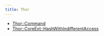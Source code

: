 ```yaml
---
title: Thor
---
```


* [Thor::Command](/thor/command)
* [Thor::CoreExt::HashWithIndifferentAccess](/thor/core_ext/hash_with_indifferent_access)
